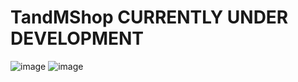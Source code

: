 # TandMShop CURRENTLY UNDER DEVELOPMENT
![image](https://user-images.githubusercontent.com/35507715/103495740-80c3f280-4e44-11eb-9aa3-0f99fada6a11.png)
![image](https://user-images.githubusercontent.com/35507715/103495647-2f1b6800-4e44-11eb-832e-d57426056d3f.png)


